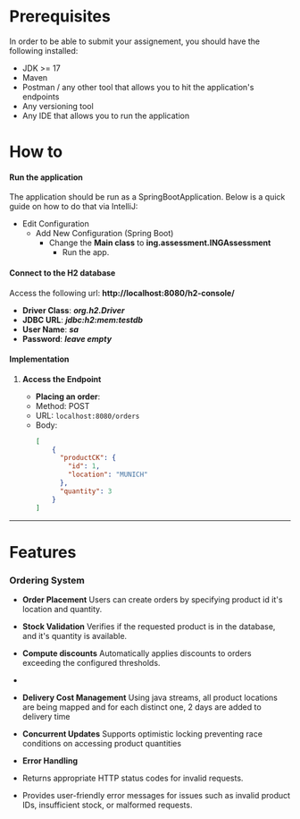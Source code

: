 # Prerequisites

In order to be able to submit your assignement, you should have the following installed:
* JDK >= 17
* Maven
* Postman / any other tool that allows you to hit the application's endpoints
* Any versioning tool
* Any IDE that allows you to run the application


# How to

#### Run the application
The application should be run as a SpringBootApplication. Below is a quick guide on how to do that via IntelliJ:
* Edit Configuration 
   * Add New Configuration (Spring Boot)
     * Change the **Main class** to **ing.assessment.INGAssessment**
       * Run the app.

#### Connect to the H2 database
Access the following url: **http://localhost:8080/h2-console/**
 * **Driver Class**: _**org.h2.Driver**_
 * **JDBC URL**: _**jdbc:h2:mem:testdb**_
 * **User Name**: _**sa**_
 * **Password**: **_leave empty_**

#### Implementation

1. **Access the Endpoint**

    - **Placing an order**:
    * Method: POST
    * URL: `localhost:8080/orders`
    * Body:
      ```json
      [
          {
            "productCK": {
              "id": 1,
              "location": "MUNICH"
            },
            "quantity": 3
          }
      ]
      ```  

---

# Features

### Ordering System
- **Order Placement**
   Users can create orders by specifying product id it's location and quantity.

- **Stock Validation**
  Verifies if the requested product is in the database, and it's quantity is available.

- **Compute discounts**
  Automatically applies discounts to orders exceeding the configured thresholds.
- 
- **Delivery Cost Management**
  Using java streams, all product locations are being mapped and for each distinct one,
  2 days are added to delivery time

- **Concurrent Updates**
 Supports optimistic locking preventing race conditions on accessing product quantities

- **Error Handling**
- Returns appropriate HTTP status codes for invalid requests.
- Provides user-friendly error messages for issues such as invalid product IDs, insufficient stock, or malformed requests.


